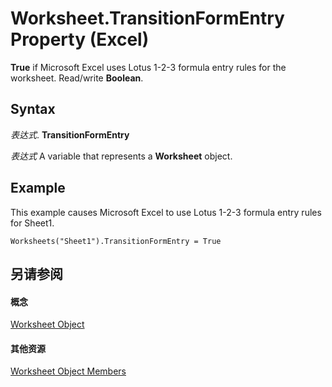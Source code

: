 
# Worksheet.TransitionFormEntry Property (Excel)

 **True** if Microsoft Excel uses Lotus 1-2-3 formula entry rules for the worksheet. Read/write **Boolean**.


## Syntax

 _表达式_. **TransitionFormEntry**

 _表达式_ A variable that represents a **Worksheet** object.


## Example

This example causes Microsoft Excel to use Lotus 1-2-3 formula entry rules for Sheet1.


```
Worksheets("Sheet1").TransitionFormEntry = True
```


## 另请参阅


#### 概念


[Worksheet Object](182b705e-854a-81cc-a4b0-59b942de55ae.md)
#### 其他资源


[Worksheet Object Members](http://msdn.microsoft.com/library/f8c1afea-1a1c-f5e4-37e3-52c434c8c157%28Office.15%29.aspx)